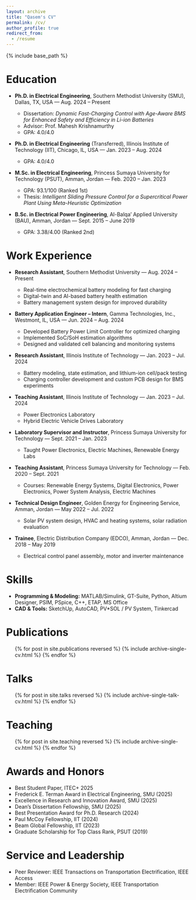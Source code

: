 ```yaml
---
layout: archive
title: "Qasem's CV"
permalink: /cv/
author_profile: true
redirect_from:
  - /resume
---
```


{% include base_path %}

Education
======
* **Ph.D. in Electrical Engineering**, Southern Methodist University (SMU), Dallas, TX, USA — Aug. 2024 – Present  
  * Dissertation: *Dynamic Fast-Charging Control with Age-Aware BMS for Enhanced Safety and Efficiency in Li-ion Batteries*  
  * Advisor: Prof. Mahesh Krishnamurthy  
  * GPA: 4.0/4.0  

* **Ph.D. in Electrical Engineering** (Transferred), Illinois Institute of Technology (IIT), Chicago, IL, USA — Jan. 2023 – Aug. 2024  
  * GPA: 4.0/4.0  

* **M.Sc. in Electrical Engineering**, Princess Sumaya University for Technology (PSUT), Amman, Jordan — Feb. 2020 – Jan. 2023  
  * GPA: 93.1/100 (Ranked 1st)  
  * Thesis: *Intelligent Sliding Pressure Control for a Supercritical Power Plant Using Meta-Heuristic Optimization*  

* **B.Sc. in Electrical Power Engineering**, Al-Balqa’ Applied University (BAU), Amman, Jordan — Sept. 2015 – June 2019  
  * GPA: 3.38/4.00 (Ranked 2nd)  

Work Experience
======
* **Research Assistant**, Southern Methodist University — Aug. 2024 – Present  
  * Real-time electrochemical battery modeling for fast charging  
  * Digital-twin and AI-based battery health estimation  
  * Battery management system design for improved durability  

* **Battery Application Engineer – Intern**, Gamma Technologies, Inc., Westmont, IL, USA — Jun. 2024 – Aug. 2024  
  * Developed Battery Power Limit Controller for optimized charging  
  * Implemented SoC/SoH estimation algorithms  
  * Designed and validated cell balancing and monitoring systems  

* **Research Assistant**, Illinois Institute of Technology — Jan. 2023 – Jul. 2024  
  * Battery modeling, state estimation, and lithium-ion cell/pack testing  
  * Charging controller development and custom PCB design for BMS experiments  

* **Teaching Assistant**, Illinois Institute of Technology — Jan. 2023 – Jul. 2024  
  * Power Electronics Laboratory  
  * Hybrid Electric Vehicle Drives Laboratory  

* **Laboratory Supervisor and Instructor**, Princess Sumaya University for Technology — Sept. 2021 – Jan. 2023  
  * Taught Power Electronics, Electric Machines, Renewable Energy Labs  

* **Teaching Assistant**, Princess Sumaya University for Technology — Feb. 2020 – Sept. 2021  
  * Courses: Renewable Energy Systems, Digital Electronics, Power Electronics, Power System Analysis, Electric Machines  

* **Technical Design Engineer**, Golden Energy for Engineering Service, Amman, Jordan — May 2022 – Jul. 2022  
  * Solar PV system design, HVAC and heating systems, solar radiation evaluation  

* **Trainee**, Electric Distribution Company (EDCO), Amman, Jordan — Dec. 2018 – May 2019  
  * Electrical control panel assembly, motor and inverter maintenance  

Skills
======
* **Programming & Modeling:** MATLAB/Simulink, GT-Suite, Python, Altium Designer, PSIM, PSpice, C++, ETAP, MS Office  
* **CAD & Tools:** SketchUp, AutoCAD, PV*SOL / PV System, Tinkercad  

Publications
======
<ul>{% for post in site.publications reversed %}
  {% include archive-single-cv.html %}
{% endfor %}</ul>

Talks
======
<ul>{% for post in site.talks reversed %}
  {% include archive-single-talk-cv.html  %}
{% endfor %}</ul>

Teaching
======
<ul>{% for post in site.teaching reversed %}
  {% include archive-single-cv.html %}
{% endfor %}</ul>

Awards and Honors
======
* Best Student Paper, ITEC+ 2025  
* Frederick E. Terman Award in Electrical Engineering, SMU (2025)  
* Excellence in Research and Innovation Award, SMU (2025)  
* Dean’s Dissertation Fellowship, SMU (2025)  
* Best Presentation Award for Ph.D. Research (2024)  
* Paul McCoy Fellowship, IIT (2024)  
* Beam Global Fellowship, IIT (2023)  
* Graduate Scholarship for Top Class Rank, PSUT (2019)  

Service and Leadership
======
* Peer Reviewer: IEEE Transactions on Transportation Electrification, IEEE Access  
* Member: IEEE Power & Energy Society, IEEE Transportation Electrification Community
